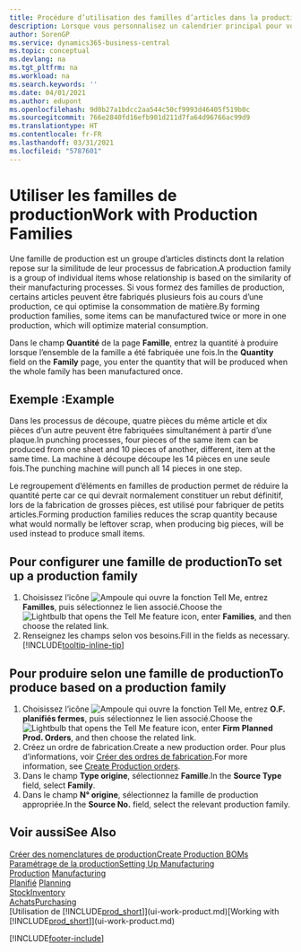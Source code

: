 ```yaml
---
title: Procédure d’utilisation des familles d’articles dans la production | Microsoft Docs
description: Lorsque vous personnalisez un calendrier principal pour votre société ou pour l’un de ses partenaires commerciaux, votre tâche consiste essentiellement à modifier le statut des jours ouvrés et chômés.
author: SorenGP
ms.service: dynamics365-business-central
ms.topic: conceptual
ms.devlang: na
ms.tgt_pltfrm: na
ms.workload: na
ms.search.keywords: ''
ms.date: 04/01/2021
ms.author: edupont
ms.openlocfilehash: 9d0b27a1bdcc2aa544c50cf9993d46405f519b0c
ms.sourcegitcommit: 766e2840fd16efb901d211d7fa64d96766ac99d9
ms.translationtype: HT
ms.contentlocale: fr-FR
ms.lasthandoff: 03/31/2021
ms.locfileid: "5787601"
---
```

# <a name="work-with-production-families"></a><span data-ttu-id="4216b-103">Utiliser les familles de production</span><span class="sxs-lookup"><span data-stu-id="4216b-103">Work with Production Families</span></span>
<span data-ttu-id="4216b-104">Une famille de production est un groupe d’articles distincts dont la relation repose sur la similitude de leur processus de fabrication.</span><span class="sxs-lookup"><span data-stu-id="4216b-104">A production family is a group of individual items whose relationship is based on the similarity of their manufacturing processes.</span></span> <span data-ttu-id="4216b-105">Si vous formez des familles de production, certains articles peuvent être fabriqués plusieurs fois au cours d’une production, ce qui optimise la consommation de matière.</span><span class="sxs-lookup"><span data-stu-id="4216b-105">By forming production families, some items can be manufactured twice or more in one production, which will optimize material consumption.</span></span>

<span data-ttu-id="4216b-106">Dans le champ **Quantité** de la page **Famille**, entrez la quantité à produire lorsque l’ensemble de la famille a été fabriquée une fois.</span><span class="sxs-lookup"><span data-stu-id="4216b-106">In the **Quantity** field on the **Family** page, you enter the quantity that will be produced when the whole family has been manufactured once.</span></span>

## <a name="example"></a><span data-ttu-id="4216b-107">Exemple :</span><span class="sxs-lookup"><span data-stu-id="4216b-107">Example</span></span>
<span data-ttu-id="4216b-108">Dans les processus de découpe, quatre pièces du même article et dix pièces d’un autre peuvent être fabriquées simultanément à partir d’une plaque.</span><span class="sxs-lookup"><span data-stu-id="4216b-108">In punching processes, four pieces of the same item can be produced from one sheet and 10 pieces of another, different, item at the same time.</span></span> <span data-ttu-id="4216b-109">La machine à découpe découpe les 14 pièces en une seule fois.</span><span class="sxs-lookup"><span data-stu-id="4216b-109">The punching machine will punch all 14 pieces in one step.</span></span>

<span data-ttu-id="4216b-110">Le regroupement d’éléments en familles de production permet de réduire la quantité perte car ce qui devrait normalement constituer un rebut définitif, lors de la fabrication de grosses pièces, est utilisé pour fabriquer de petits articles.</span><span class="sxs-lookup"><span data-stu-id="4216b-110">Forming production families reduces the scrap quantity because what would normally be leftover scrap, when producing big pieces, will be used instead to produce small items.</span></span>

## <a name="to-set-up-a-production-family"></a><span data-ttu-id="4216b-111">Pour configurer une famille de production</span><span class="sxs-lookup"><span data-stu-id="4216b-111">To set up a production family</span></span>
1. <span data-ttu-id="4216b-112">Choisissez l’icône ![Ampoule qui ouvre la fonction Tell Me](media/ui-search/search_small.png "Dites-moi ce que vous voulez faire"), entrez **Familles**, puis sélectionnez le lien associé.</span><span class="sxs-lookup"><span data-stu-id="4216b-112">Choose the ![Lightbulb that opens the Tell Me feature](media/ui-search/search_small.png "Tell me what you want to do") icon, enter **Families**, and then choose the related link.</span></span>
2. <span data-ttu-id="4216b-113">Renseignez les champs selon vos besoins.</span><span class="sxs-lookup"><span data-stu-id="4216b-113">Fill in the fields as necessary.</span></span> [!INCLUDE[tooltip-inline-tip](includes/tooltip-inline-tip_md.md)]

## <a name="to-produce-based-on-a-production-family"></a><span data-ttu-id="4216b-114">Pour produire selon une famille de production</span><span class="sxs-lookup"><span data-stu-id="4216b-114">To produce based on a production family</span></span>
1. <span data-ttu-id="4216b-115">Choisissez l’icône ![Ampoule qui ouvre la fonction Tell Me](media/ui-search/search_small.png "Dites-moi ce que vous voulez faire"), entrez **O.F. planifiés fermes**, puis sélectionnez le lien associé.</span><span class="sxs-lookup"><span data-stu-id="4216b-115">Choose the ![Lightbulb that opens the Tell Me feature](media/ui-search/search_small.png "Tell me what you want to do") icon, enter **Firm Planned Prod. Orders**, and then choose the related link.</span></span>
2. <span data-ttu-id="4216b-116">Créez un ordre de fabrication.</span><span class="sxs-lookup"><span data-stu-id="4216b-116">Create a new production order.</span></span> <span data-ttu-id="4216b-117">Pour plus d’informations, voir [Créer des ordres de fabrication](production-how-to-create-production-orders.md).</span><span class="sxs-lookup"><span data-stu-id="4216b-117">For more information, see [Create Production orders](production-how-to-create-production-orders.md).</span></span>
3. <span data-ttu-id="4216b-118">Dans le champ **Type origine**, sélectionnez **Famille**.</span><span class="sxs-lookup"><span data-stu-id="4216b-118">In the **Source Type** field, select **Family**.</span></span>  
4. <span data-ttu-id="4216b-119">Dans le champ **N° origine**, sélectionnez la famille de production appropriée.</span><span class="sxs-lookup"><span data-stu-id="4216b-119">In the **Source No.** field, select the relevant production family.</span></span>

## <a name="see-also"></a><span data-ttu-id="4216b-120">Voir aussi</span><span class="sxs-lookup"><span data-stu-id="4216b-120">See Also</span></span>
[<span data-ttu-id="4216b-121">Créer des nomenclatures de production</span><span class="sxs-lookup"><span data-stu-id="4216b-121">Create Production BOMs</span></span>](production-how-to-create-production-boms.md)  
[<span data-ttu-id="4216b-122">Paramétrage de la production</span><span class="sxs-lookup"><span data-stu-id="4216b-122">Setting Up Manufacturing</span></span>](production-configure-production-processes.md)  
<span data-ttu-id="4216b-123">[Production](production-manage-manufacturing.md)  </span><span class="sxs-lookup"><span data-stu-id="4216b-123">[Manufacturing](production-manage-manufacturing.md)  </span></span>  
<span data-ttu-id="4216b-124">[Planifié](production-planning.md) </span><span class="sxs-lookup"><span data-stu-id="4216b-124">[Planning](production-planning.md) </span></span>  
[<span data-ttu-id="4216b-125">Stock</span><span class="sxs-lookup"><span data-stu-id="4216b-125">Inventory</span></span>](inventory-manage-inventory.md)  
[<span data-ttu-id="4216b-126">Achats</span><span class="sxs-lookup"><span data-stu-id="4216b-126">Purchasing</span></span>](purchasing-manage-purchasing.md)  
<span data-ttu-id="4216b-127">[Utilisation de [!INCLUDE[prod_short](includes/prod_short.md)]](ui-work-product.md)</span><span class="sxs-lookup"><span data-stu-id="4216b-127">[Working with [!INCLUDE[prod_short](includes/prod_short.md)]](ui-work-product.md)</span></span>


[!INCLUDE[footer-include](includes/footer-banner.md)]